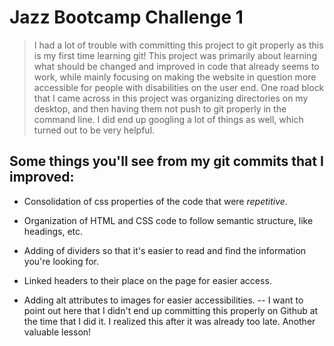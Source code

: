 **Jazz Bootcamp Challenge 1**
==============================

>I had a lot of trouble with committing this project to git properly as this is my first time learning git! This project was primarily about learning what should be changed and improved in code that already seems to work, while mainly focusing on making the website in question more accessible for people with disabilities on the user end. One road block that I came across in this project was organizing directories on my desktop, and then having them not push to git properly in the command line. I did end up googling a lot of things as well, which turned out to be very helpful.

Some things you'll see from my git commits that I improved:
-----------------------------------------------------------

* Consolidation of css properties of the code that were _repetitive_.

* Organization of HTML and CSS code to follow semantic structure, like headings, etc.

* Adding of dividers so that it's easier to read and find the information you're looking for.

* Linked headers to their place on the page for easier access.

* Adding alt attributes to images for easier accessibilities. -- I want to point out here that I didn't end up committing this properly on Github at the time that I did it. I realized this after it was already too late. Another valuable lesson!
